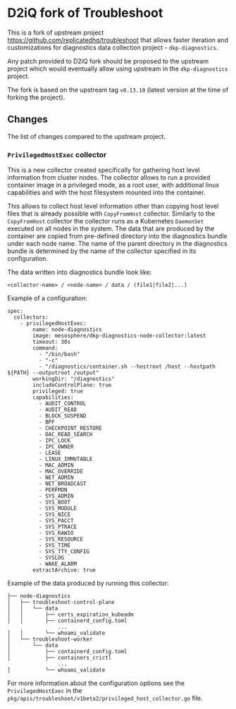# D2iQ fork of Troubleshoot

This is a fork of upstream project https://github.com/replicatedhq/troubleshoot
that allows faster iteration and customizations for diagnostics data collection
project - `dkp-diagnostics`.

Any patch provided to D2iQ fork should be proposed to the upstream project which
would eventually allow using upstream in the `dkp-diagnostics` project.

The fork is based on the upstream tag `v0.13.10` (latest version at the time of
forking the project).

## Changes

The list of changes compared to the upstream project.

### `PrivilegedHostExec` collector

This is a new collector created specifically for gathering host level information
from cluster nodes. The collector allows to run a provided container image in a
privileged mode, as a root user, with additional linux capabilities and with the
host filesystem mounted into the container.

This allows to collect host level information other than copying host level
files that is already possible with `CopyFromHost` collector. Similarly to the
`CopyFromHost` collector the collector runs as a Kubernetes `DaemonSet` executed
on all nodes in the system. The data that are produced by the container are
copied from pre-defined directory into the diagnostics bundle under each
node name. The name of the parent directory in the diagnostics bundle is determined
by the name of the collector specified in its configuration.

The data written into diagnostics bundle look like:

```
<collector-name> / <node-name> / data / (file1|file2|...)
```

Example of a configuration:

```
spec:
  collectors:
    - privilegedHostExec:
        name: node-diagnostics
        image: mesosphere/dkp-diagnostics-node-collector:latest
        timeout: 30s
        command:
          - "/bin/bash"
          - "-c"
          - "/diagnostics/container.sh --hostroot /host --hostpath ${PATH} --outputroot /output"
        workingDir: "/diagnostics"
        includeControlPlane: true
        privileged: true
        capabilities:
          - AUDIT_CONTROL
          - AUDIT_READ
          - BLOCK_SUSPEND
          - BPF
          - CHECKPOINT_RESTORE
          - DAC_READ_SEARCH
          - IPC_LOCK
          - IPC_OWNER
          - LEASE
          - LINUX_IMMUTABLE
          - MAC_ADMIN
          - MAC_OVERRIDE
          - NET_ADMIN
          - NET_BROADCAST
          - PERFMON
          - SYS_ADMIN
          - SYS_BOOT
          - SYS_MODULE
          - SYS_NICE
          - SYS_PACCT
          - SYS_PTRACE
          - SYS_RAWIO
          - SYS_RESOURCE
          - SYS_TIME
          - SYS_TTY_CONFIG
          - SYSLOG
          - WAKE_ALARM
        extractArchive: true
```

Example of the data produced by running this collector:

```
├── node-diagnostics
│   ├── troubleshoot-control-plane
│   │   └── data
│   │       ├── certs_expiration_kubeadm
│   │       ├── containerd_config.toml
                ...
│   │       └── whoami_validate
│   └── troubleshoot-worker
│       └── data
│           ├── containerd_config.toml
│           ├── containers_crictl
                ...
│           └── whoami_validate
```

For more information about the configuration options see the
`PrivilegedHostExec` in the `pkg/apis/troubleshoot/v1beta2/privileged_host_collector.go`
file.
